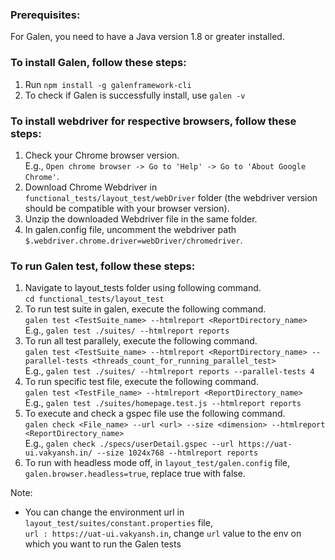 ### Prerequisites:
For Galen, you need to have a Java version 1.8 or greater installed.<br> 
### To install Galen, follow these steps:
1. Run `npm install -g galenframework-cli`<br> 
2. To check if Galen is successfully install, use `galen -v`<br>

### To install webdriver for respective browsers, follow these steps:
1. Check your Chrome browser version.<br> E.g., `Open chrome browser -> Go to 'Help' -> Go to 'About Google Chrome'`.<br> 
2. Download Chrome Webdriver in `functional_tests/layout_test/webDriver` folder (the webdriver version should be compatible with your browser version).<br> 
3. Unzip the downloaded Webdriver file in the same folder.<br> 
4. In galen.config file, uncomment the webdriver path `$.webdriver.chrome.driver=webDriver/chromedriver`.<br>
### To run Galen test, follow these steps:
1. Navigate to layout_tests folder using following command. <br> 
`cd functional_tests/layout_test`<br>
2. To run test suite in galen, execute the following command.<br>
`galen test <TestSuite_name> --htmlreport <ReportDirectory_name>`<br>
E.g., `galen test ./suites/ --htmlreport reports`<br>
3. To run all test parallely, execute the following command.<br>
`galen test <TestSuite_name> --htmlreport <ReportDirectory_name> --parallel-tests <threads_count_for_running_parallel_test>`<br>
E.g., `galen test ./suites/ --htmlreport reports --parallel-tests 4`<br>
4. To run specific test file, execute the following command.<br>
`galen test <TestFile_name> --htmlreport <ReportDirectory_name>`<br>
E.g., `galen test ./suites/homepage.test.js --htmlreport reports`<br>
5. To execute and check a gspec file use the following command.<br>
`galen check <File_name> --url <url> --size <dimension> --htmlreport <ReportDirectory_name>`<br>
E.g., `galen check ./specs/userDetail.gspec --url https://uat-ui.vakyansh.in/ --size 1024x768 --htmlreport reports`<br>
6. To run with headless mode off, in `layout_test/galen.config` file, `galen.browser.headless=true`, replace true with false.<br>

Note:<br>
- You can change the environment url in `layout_test/suites/constant.properties` file,<br> `url : https://uat-ui.vakyansh.in`, change `url` value to the env on which you want to run the Galen tests<br>
 